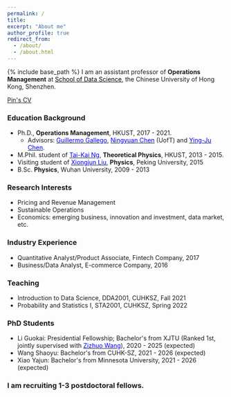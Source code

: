 ```yaml
---
permalink: /
title: 
excerpt: "About me"
author_profile: true
redirect_from: 
  - /about/
  - /about.html
---
```


{% include base_path %}
I am an assistant professor of **Operations Management** at  <a href="https://sds.cuhk.edu.cn/" target="_blank"><span style="color:black">School of Data Science</span></a>, the Chinese University of Hong Kong, Shenzhen. 

[Pin's CV](https://www.dropbox.com/s/s3dh8fqvl6nqnuo/CV-Pin.pdf?dl=0)

### Education Background
* Ph.D., **Operations Management**, HKUST, 2017 - 2021. 
  - Advisors: <a href="https://ieda.ust.hk/dfaculty/ggallego/" target="_blank"><span style="color:blue">Guillermo Gallego</span></a>, <a href="http://individual.utoronto.ca/ningyuanchen/" target="_blank"><span style="color:blue">Ningyuan Chen</span></a> (UofT) and <a href="https://imchen.people.ust.hk/" target="_blank"><span style="color:blue">Ying-Ju Chen</span></a>.
* M.Phil. student of <a href="http://physics.ust.hk/eng/people_detail.php?pplcat=1&id=7" target="_blank"><span style="color:blue">Tai-Kai Ng</span></a>, **Theoretical Physics**, HKUST, 2013 - 2015. 
* Visiting student of <a href="https://icqm.pku.edu.cn/yw/directory/faculty/237465.htm" target="_blank"><span style="color:blue">Xiongjun Liu</span></a>, **Physics**, Peking University, 2015
* B.Sc. **Physics**, Wuhan University, 2009 - 2013

### Research Interests
* Pricing and Revenue Management
* Sustainable Operations 
* Economics: emerging business, innovation and investment, data market, etc. 

### Industry Experience
* Quantitative Analyst/Product Associate, Fintech Company, 2017
* Business/Data Analyst, E-commerce Company, 2016

### Teaching

* Introduction to Data Science, DDA2001, CUHKSZ, Fall 2021
* Probability and Statistics I, STA2001, CUHKSZ, Spring 2022

### PhD Students 
* Li Guokai: Presidential Fellowship; Bachelor's from XJTU (Ranked 1st, jointly supervised with <a href="https://mypage.cuhk.edu.cn/academics/wangzizhuo/" target="_blank"><span style="color:blue">Zizhuo Wang</span></a>), 2020 - 2025 (expected)
* Wang Shaoyu: Bachelor's from CUHK-SZ, 2021 - 2026 (expected)
* Xiao Yajun: Bachelor's from Minnesota University, 2021 - 2026 (expected)

### I am recruiting 1-3 postdoctoral fellows.






